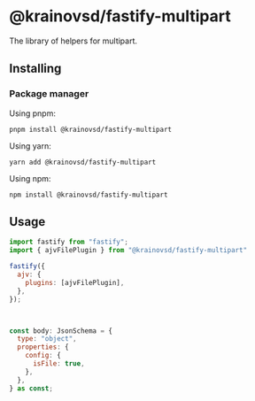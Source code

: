 # @krainovsd/fastify-multipart

The library of helpers for multipart. 


## Installing

### Package manager

Using pnpm:
```
pnpm install @krainovsd/fastify-multipart
```

Using yarn:
```
yarn add @krainovsd/fastify-multipart
```

Using npm:
```
npm install @krainovsd/fastify-multipart
```


## Usage

```js
import fastify from "fastify";
import { ajvFilePlugin } from "@krainovsd/fastify-multipart"

fastify({
  ajv: {
    plugins: [ajvFilePlugin],
  },
});



const body: JsonSchema = {
  type: "object",
  properties: {
    config: {
      isFile: true,
    },
  },
} as const;

```

